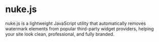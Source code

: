 # nuke.js
nuke.js is a lightweight JavaScript utility that automatically removes watermark elements from popular third-party widget providers, helping your site look clean, professional, and fully branded.
